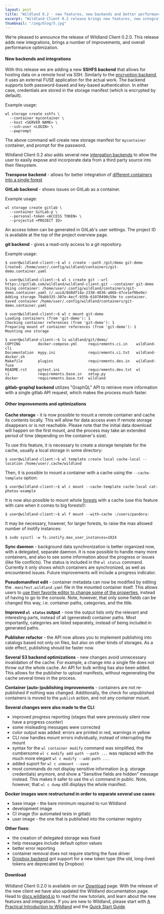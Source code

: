 ```yaml
---
layout: post
title: "Wildland 0.2 - new features, new backends and better performance"
excerpt: "Wildland Client 0.2 release brings new features, new integrations and overall performance improvements"
thumbnail: "/img/blog/5.jpg"
---
```


We’re pleased to announce the release of Wildland Client 0.2.0. This release adds new integrations, brings a number of improvements, and overall performance optimization.

#### New backends and integrations

With this release we are adding a new **SSHFS backend** that allows for hosting data on a remote host via SSH. Similarly to the [encryption backend](https://docs.wildland.io/user-guide/encryption-backend.html#encryption), it uses an external FUSE application for the actual work. The backend supports both password-based and key-based authentication. In either case, credentials are stored in the storage manifest (which is encrypted by default).

Example usage:

```console
wl storage create sshfs \
  --container mycontainer \
  --host <SERVER NAME> \
  --ssh-user <LOGIN> \
  --pwprompt
```

The above command will create new storage manifest for `mycontainer` container, and prompt for the password.

Wildland Client 0.2 also adds several new [intergation backends](https://docs.wildland.io/user-guide/integrations/) to allow the user to easily expose and incorporate data from a third party source into their filesystem.

**Transpose backend** - allows for better integration of [different containers into a single forest](https://docs.wildland.io/user-guide/integrations/transpose-backend.html)

**GitLab backend** - shows issues on GitLab as a container.

Example usage:

```console
wl storage create gitlab \
  --container GitLab-p \
  --personal-token <ACCESS TOKEN> \
  --projectid <PROJECT ID>
```

An access token can be generated in GitLab's user settings. The project ID is available at the top of the project overview page.

**git backend** - gives a read-only access to a git repository.

Example usage:

```console
$ user@wildland-client:~$ wl c create --path /git/demo git-demo
Created: /home/user/.config/wildland/containers/git-demo.container.yaml
```

```console
$ user@wildland-client:~$ wl s create git --url https://gitlab.com/wildland/wildland-client.git --container git-demo
Using container: /home/user/.config/wildland/containers/git-demo.container.yaml (/.uuid/8d8df14a-2338-4036-a86b-47ce1ef0be9e)
Adding storage 79abb335-307e-4ecf-935b-61070490c59e to container.
Saved container /home/user/.config/wildland/containers/git-demo.container.yaml
```

```console
$ user@wildland-client:~$ wl c mount git-demo
Loading containers (from 'git-demo'): 1
Checking container references (from 'git-demo'): 1
Preparing mount of container references (from 'git-demo'): 1
Mounting one storage
```

```console
$ user@wildland-client:~$ ls wildland/git/demo/
COPYING        docker-compose.yml     requirements.ci.in    wildland-cli
Documentation  mypy.ini               requirements.ci.txt   wildland-docker.sh
Makefile       plugins                requirements.dev.in   wildland-fuse
README.rst     pytest.ini             requirements.dev.txt  wl
ci             requirements.base.in   setup.py
docker         requirements.base.txt  wildland
```

**gitlab-graphql backend** utilizes "GraphQL" API to retrieve more information with a single gitlab API request, which makes the process much faster.

#### Other improvements and optimizations

**Cache storage** - it is now possible to mount a remote container and cache its contents locally. This will allow for data access even if remote storage disappears or is not reachable. Please note that the initial data download will happen on the first mount, and the process may take an extended period of time (depending on the container's size).

To use this feature, it is necessary to create a storage template for the cache, usually a local storage in some directory:

```console
$ user@wildland-client:~$ wl template create local cache-local --location /home/user/.cache/wildland
```

Then, it is possible to mount a container with a cache using the `--cache-template` option:

```console
$ user@wildland-client:~$ wl c mount --cache-template cache-local cat-photos-example
```

It is now also possible to mount whole [forests](https://docs.wildland.io/#forests) with a cache (use this feature with care when it comes to big forests!):

```console
$ user@wildland-client:~$ wl f mount --with-cache :/users/pandora:
```

It may be necessary, however, for larger forests, to raise the max allowed number of inotify instances:

```console
$ sudo sysctl -w fs.inotify.max_user_instances=1024
```

**Sync daemon** - background data synchronization is better organized now, with a delegated, separate daemon. It is now possible to handle many more containers, and also to see some information about the progress or issues (like file conflicts). The status is included in the `wl status` command. Currently it only shows which containers are synchronized, as well as encountered issues. Future improvements will include a progress indicator.

**Pseudomanifest edit** - container metadata can now be modified by editing the `.manifest.wildland.yaml` file in the mounted container itself. This allows users to [use their favorite editor to change some of the properties](https://docs.wildland.io/user-guide/pseudomanifest.html), instead of having to go to the console. Note, however, that only some fields can be changed this way, i.e. container paths, categories, and the title.

**Improved `wl status` output** - now the output lists only the relevant and interesting parts, instead of all (generated) container paths. Most importantly, categories are listed separately, instead of being included in generated paths.

**Publisher refactor** - the API now allows you to implement publishing into catalogs based not only on files, but also on other kinds of storages. As a side effect, publishing should be faster now.

**Several S3 backend optimizations** - new changes avoid unnecessary invalidation of the cache. For example, a change into a single file does not throw out the whole cache. An API for bulk writing has also been added. This allows for the publisher to upload manifests, without regenerating the cache several times in the process.

**Container (auto-)publishing improvements** - containers are not re-published if nothing was changed. Additionally, the check for unpublished containers is moved to the `publish` action, and not any container mount.

**Several changes were also made to the CLI**:

- improved progress reporting (stages that were previously silent now have a progress counter)
- some misleading messages were corrected
- color output was added: errors are printed in red, warnings in yellow
- CLI now handles mount errors individually, instead of interrupting the mount
- syntax for the `wl container modify` command was simplified, the cumbersome `wl c modify add-path --path ...` was replaced with the much more elegant `wl c modify --add-path ...`
- added suport for `wl c unmount --save`
- most commands do not display sensitive information (e.g. storage credentials) anymore, and show a "Sensitive fields are hidden" message instead. This makes it safer to use the `wl` command in public. Note, however, that `wl c dump` still displays the whole manifest.

**Docker images were restructured in order to separate several use cases**:

- base image - the bare minimum required to run Wildland
- development image
- CI image (for automated tests in gitlab)
- user image - the one that is published into the container registry

**Other fixes**:

- the creation of delegated storage was fixed
- help messages include default option values
- better error reporting
- container removal does not require starting the fuse driver
- [Dropbox backend](https://docs.wildland.io/user-guide/storage-backends/dropbox.html) got support for a new token type (the old, long-lived tokens are deprecated by Dropbox)

#### Download

Wildland Client 0.2.0 is available on our [Download](https://wildland.io/download) page. With the release of the new client we have also updated the Wildland documentation page. Head to [docs.wildland.io](https://docs.wildland.io) to read the new tutorials, and learn about the new features and integrations. If you are new to Wildland, please start with [A Practical Introduction to Wildland](https://docs.wildland.io/#a-practical-introduction-to-wildland) and the [Quick Start Guide](https://docs.wildland.io/user-guide/quick-start.html#quick-start-guide).
